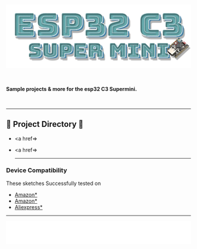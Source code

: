 ![Header](Images/Mainheader.png)

<br>

<b>Sample projects & more for the esp32 C3 Supermini.</b>

<br>

___

## 📁 Project Directory 📁

- <a href=></a>
- <a href=></a>
  
  <hr>
  
### Device Compatibility

These sketches Successfully tested on
- [Amazon\*]()
- [Amazon\*]()
- [Aliexpress\*]()

---

<p align="center">
<img src="https://github.com/ATOMNFT/ESP32-CYD-Projects/blob/main/images/Repolike.svg">
</p>